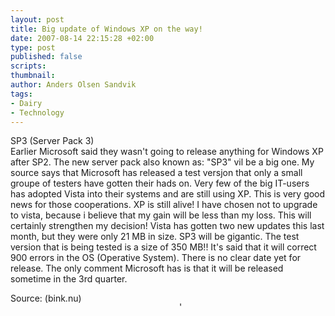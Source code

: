 ```yaml
---
layout: post
title: Big update of Windows XP on the way!
date: 2007-08-14 22:15:28 +02:00
type: post
published: false
scripts:
thumbnail:
author: Anders Olsen Sandvik
tags:
- Dairy
- Technology
---
```

<p>SP3 (Server Pack 3)<br />
Earlier Microsoft said they wasn't going to release anything for Windows XP after SP2.  The new server pack also known as: "SP3" vil be a big one. My source says that Microsoft has released a test versjon that only a small groupe of testers have gotten their hads on. Very few of the big IT-users has adopted Vista into their systems and are still using XP.  This is very good news for those cooperations. XP is still alive! I have chosen not to upgrade to vista, because i believe that my gain will be less than my loss. This will certainly strengthen my decision! Vista has gotten two new updates this last month, but they were only 21 MB in size. SP3 will be gigantic. The test version that is being tested is a size of 350 MB!! It's said that it will correct 900 errors in the OS (Operative System).  There is no clear date yet for release. The only comment Microsoft has is that it will be released sometime in the 3rd quarter.</p>
<p style="clear:right;float:right;position:relative;width:234px;">'</p>
<p>Source: (bink.nu)</p>
